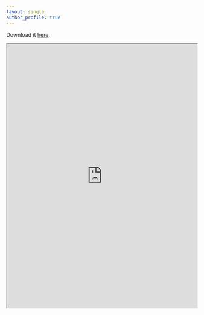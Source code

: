 ```yaml
---
layout: single
author_profile: true
---
```

Download it [here](assets/CV2025April.pdf).
<p>
<iframe height="700" src="https://watanabeyuto.github.io/assets/CV2025April.pdf" width="100%">
</iframe>
</p>